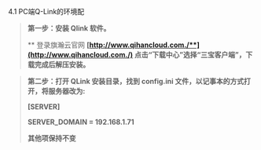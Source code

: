4.1 PC端Q-Link的环境配

> **第一步：安装 Qlink 软件。**
>
> ** 登录旗瀚云官网 **[**http://www.qihancloud.com./**](http://www.qihancloud.com./)** 点击“下载中心”选择“三宝客户端”，下载完成后解压安装。**



> **第二步：打开 QLink 安装目录，找到 config.ini 文件，以记事本的方式打开，将服务器改为:**
>
> **\[SERVER\]**
>
> **SERVER\_DOMAIN = 192.168.1.71**
>
> **其他项保持不变**



